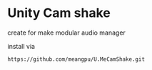 # Unity Cam shake

create for make modular audio manager

install via

```text
https://github.com/meangpu/U.MeCamShake.git
```
